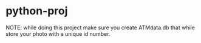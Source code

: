 # python-proj
 NOTE: while doing this project make sure you create ATMdata.db that while store your photo with a unique id number.
